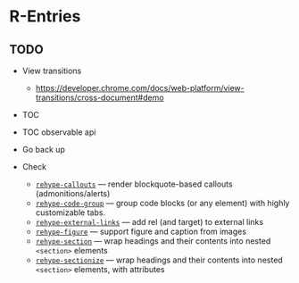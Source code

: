 # R-Entries

## TODO

- View transitions
    - https://developer.chrome.com/docs/web-platform/view-transitions/cross-document#demo
- TOC
- TOC observable api
- Go back up


- Check 
    - [`rehype-callouts`](https://github.com/lin-stephanie/rehype-callouts) — render blockquote-based callouts (admonitions/alerts)
    - [`rehype-code-group`](https://github.com/ITZSHOAIB/rehype-code-group) — group code blocks (or any element) with highly customizable tabs.
    - [`rehype-external-links`](https://github.com/rehypejs/rehype-external-links) — add rel (and target) to external links
    - [`rehype-figure`](https://github.com/josestg/rehype-figure) — support figure and caption from images
    - [`rehype-section`](https://github.com/agentofuser/rehype-section) — wrap headings and their contents into nested `<section>` elements
    - [`rehype-sectionize`](https://github.com/hbsnow/rehype-sectionize) — wrap headings and their contents into nested `<section>` elements, with attributes